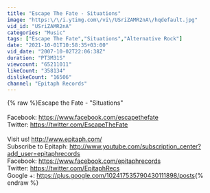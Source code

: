 ```yaml
---
title: "Escape The Fate - Situations"
image: "https:\/\/i.ytimg.com\/vi\/USriZAMR2nA\/hqdefault.jpg"
vid_id: "USriZAMR2nA"
categories: "Music"
tags: ["Escape The Fate","Situations","Alternative Rock"]
date: "2021-10-01T10:58:35+03:00"
vid_date: "2007-10-02T22:06:38Z"
duration: "PT3M31S"
viewcount: "65211011"
likeCount: "358134"
dislikeCount: "16506"
channel: "Epitaph Records"
---
```

{% raw %}Escape the Fate - &quot;Situations&quot;<br /><br />Facebook: <a rel="nofollow" target="blank" href="https://www.facebook.com/escapethefate">https://www.facebook.com/escapethefate</a><br />Twitter: <a rel="nofollow" target="blank" href="https://twitter.com/EscapeTheFate">https://twitter.com/EscapeTheFate</a><br /><br />Visit us!  <a rel="nofollow" target="blank" href="http://www.epitaph.com/">http://www.epitaph.com/</a><br />Subscribe to Epitaph: <a rel="nofollow" target="blank" href="http://www.youtube.com/subscription_center?add_user=epitaphrecords">http://www.youtube.com/subscription_center?add_user=epitaphrecords</a><br />Facebook: <a rel="nofollow" target="blank" href="https://www.facebook.com/epitaphrecords">https://www.facebook.com/epitaphrecords</a><br />Twitter: <a rel="nofollow" target="blank" href="https://twitter.com/EpitaphRecs">https://twitter.com/EpitaphRecs</a><br />Google +: <a rel="nofollow" target="blank" href="https://plus.google.com/102417535790430111898/posts">https://plus.google.com/102417535790430111898/posts</a>{% endraw %}
